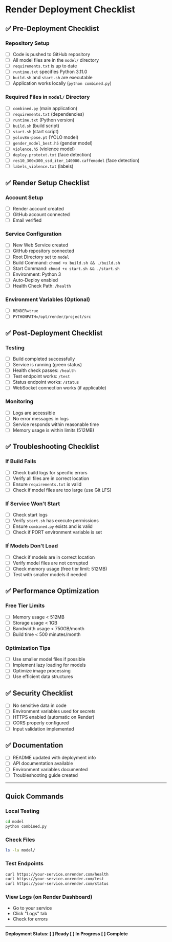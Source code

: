 # Render Deployment Checklist

## ✅ Pre-Deployment Checklist

### Repository Setup
- [ ] Code is pushed to GitHub repository
- [ ] All model files are in the `model/` directory
- [ ] `requirements.txt` is up to date
- [ ] `runtime.txt` specifies Python 3.11.0
- [ ] `build.sh` and `start.sh` are executable
- [ ] Application works locally (`python combined.py`)

### Required Files in `model/` Directory
- [ ] `combined.py` (main application)
- [ ] `requirements.txt` (dependencies)
- [ ] `runtime.txt` (Python version)
- [ ] `build.sh` (build script)
- [ ] `start.sh` (start script)
- [ ] `yolov8n-pose.pt` (YOLO model)
- [ ] `gender_model_best.h5` (gender model)
- [ ] `violence.h5` (violence model)
- [ ] `deploy.prototxt.txt` (face detection)
- [ ] `res10_300x300_ssd_iter_140000.caffemodel` (face detection)
- [ ] `labels_violence.txt` (labels)

## ✅ Render Setup Checklist

### Account Setup
- [ ] Render account created
- [ ] GitHub account connected
- [ ] Email verified

### Service Configuration
- [ ] New Web Service created
- [ ] GitHub repository connected
- [ ] Root Directory set to `model`
- [ ] Build Command: `chmod +x build.sh && ./build.sh`
- [ ] Start Command: `chmod +x start.sh && ./start.sh`
- [ ] Environment: Python 3
- [ ] Auto-Deploy enabled
- [ ] Health Check Path: `/health`

### Environment Variables (Optional)
- [ ] `RENDER=true`
- [ ] `PYTHONPATH=/opt/render/project/src`

## ✅ Post-Deployment Checklist

### Testing
- [ ] Build completed successfully
- [ ] Service is running (green status)
- [ ] Health check passes: `/health`
- [ ] Test endpoint works: `/test`
- [ ] Status endpoint works: `/status`
- [ ] WebSocket connection works (if applicable)

### Monitoring
- [ ] Logs are accessible
- [ ] No error messages in logs
- [ ] Service responds within reasonable time
- [ ] Memory usage is within limits (512MB)

## ✅ Troubleshooting Checklist

### If Build Fails
- [ ] Check build logs for specific errors
- [ ] Verify all files are in correct location
- [ ] Ensure `requirements.txt` is valid
- [ ] Check if model files are too large (use Git LFS)

### If Service Won't Start
- [ ] Check start logs
- [ ] Verify `start.sh` has execute permissions
- [ ] Ensure `combined.py` exists and is valid
- [ ] Check if PORT environment variable is set

### If Models Don't Load
- [ ] Check if models are in correct location
- [ ] Verify model files are not corrupted
- [ ] Check memory usage (free tier limit: 512MB)
- [ ] Test with smaller models if needed

## ✅ Performance Optimization

### Free Tier Limits
- [ ] Memory usage < 512MB
- [ ] Storage usage < 1GB
- [ ] Bandwidth usage < 750GB/month
- [ ] Build time < 500 minutes/month

### Optimization Tips
- [ ] Use smaller model files if possible
- [ ] Implement lazy loading for models
- [ ] Optimize image processing
- [ ] Use efficient data structures

## ✅ Security Checklist

- [ ] No sensitive data in code
- [ ] Environment variables used for secrets
- [ ] HTTPS enabled (automatic on Render)
- [ ] CORS properly configured
- [ ] Input validation implemented

## ✅ Documentation

- [ ] README updated with deployment info
- [ ] API documentation available
- [ ] Environment variables documented
- [ ] Troubleshooting guide created

---

## Quick Commands

### Local Testing
```bash
cd model
python combined.py
```

### Check Files
```bash
ls -la model/
```

### Test Endpoints
```bash
curl https://your-service.onrender.com/health
curl https://your-service.onrender.com/test
curl https://your-service.onrender.com/status
```

### View Logs (on Render Dashboard)
- Go to your service
- Click "Logs" tab
- Check for errors

---

**Deployment Status: [ ] Ready [ ] In Progress [ ] Complete**